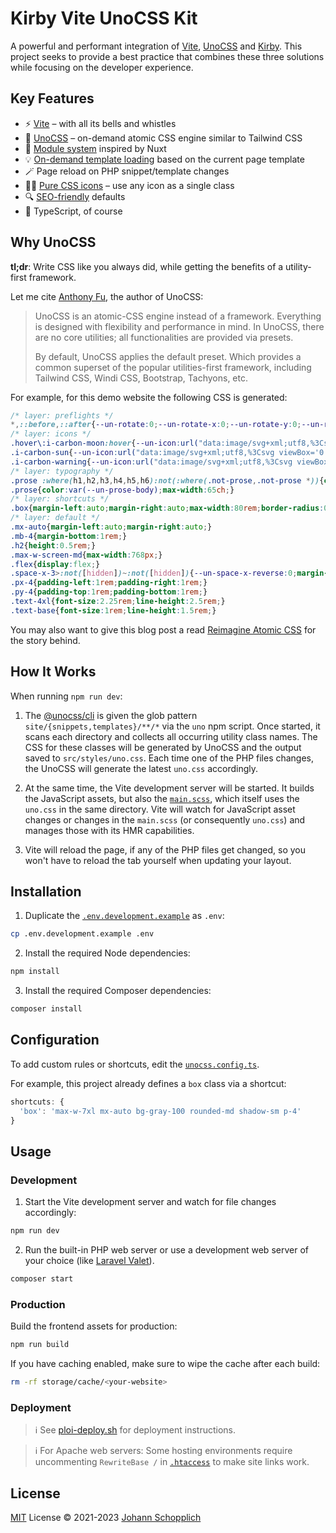# Kirby Vite UnoCSS Kit

A powerful and performant integration of [Vite](https://vitejs.dev), [UnoCSS](https://github.com/unocss/unocss) and [Kirby](https://getkirby.com). This project seeks to provide a best practice that combines these three solutions while focusing on the developer experience.

## Key Features

- ⚡️ [Vite](https://vitejs.dev) – with all its bells and whistles
- 🎨 [UnoCSS](https://github.com/unocss/unocss) – on-demand atomic CSS engine similar to Tailwind CSS
- 📑 [Module system](./src/modules) inspired by Nuxt
- 💡 [On-demand template loading](./src/templates) based on the current page template
- 🪄 Page reload on PHP snippet/template changes
- 🤹‍♀️ [Pure CSS icons](https://github.com/unocss/unocss/tree/main/packages/preset-icons/) – use any icon as a single class
- 🔍 [SEO-friendly](https://github.com/johannschopplich/kirby-helpers/blob/main/docs/meta.md) defaults
- 🦾 TypeScript, of course

## Why UnoCSS

**tl;dr**: Write CSS like you always did, while getting the benefits of a utility-first framework.

Let me cite [Anthony Fu](https://antfu.me), the author of UnoCSS:

> UnoCSS is an atomic-CSS engine instead of a framework. Everything is designed with flexibility and performance in mind. In UnoCSS, there are no core utilities; all functionalities are provided via presets.
>
> By default, UnoCSS applies the default preset. Which provides a common superset of the popular utilities-first framework, including Tailwind CSS, Windi CSS, Bootstrap, Tachyons, etc.

For example, for this demo website the following CSS is generated:

```css
/* layer: preflights */
*,::before,::after{--un-rotate:0;--un-rotate-x:0;--un-rotate-y:0;--un-rotate-z:0;--un-scale-x:1;--un-scale-y:1;--un-scale-z:1;--un-skew-x:0;--un-skew-y:0;--un-translate-x:0;--un-translate-y:0;--un-translate-z:0;--un-pan-x: ;--un-pan-y: ;--un-pinch-zoom: ;--un-scroll-snap-strictness:proximity;--un-ordinal: ;--un-slashed-zero: ;--un-numeric-figure: ;--un-numeric-spacing: ;--un-numeric-fraction: ;--un-border-spacing-x:0;--un-border-spacing-y:0;--un-ring-offset-shadow:0 0 rgba(0,0,0,0);--un-ring-shadow:0 0 rgba(0,0,0,0);--un-shadow-inset: ;--un-shadow:0 0 rgba(0,0,0,0);--un-ring-inset: ;--un-ring-offset-width:0px;--un-ring-offset-color:#fff;--un-ring-width:0px;--un-ring-color:rgba(147,197,253,0.5);--un-blur: ;--un-brightness: ;--un-contrast: ;--un-drop-shadow: ;--un-grayscale: ;--un-hue-rotate: ;--un-invert: ;--un-saturate: ;--un-sepia: ;--un-backdrop-blur: ;--un-backdrop-brightness: ;--un-backdrop-contrast: ;--un-backdrop-grayscale: ;--un-backdrop-hue-rotate: ;--un-backdrop-invert: ;--un-backdrop-opacity: ;--un-backdrop-saturate: ;--un-backdrop-sepia: ;}::backdrop{--un-rotate:0;--un-rotate-x:0;--un-rotate-y:0;--un-rotate-z:0;--un-scale-x:1;--un-scale-y:1;--un-scale-z:1;--un-skew-x:0;--un-skew-y:0;--un-translate-x:0;--un-translate-y:0;--un-translate-z:0;--un-pan-x: ;--un-pan-y: ;--un-pinch-zoom: ;--un-scroll-snap-strictness:proximity;--un-ordinal: ;--un-slashed-zero: ;--un-numeric-figure: ;--un-numeric-spacing: ;--un-numeric-fraction: ;--un-border-spacing-x:0;--un-border-spacing-y:0;--un-ring-offset-shadow:0 0 rgba(0,0,0,0);--un-ring-shadow:0 0 rgba(0,0,0,0);--un-shadow-inset: ;--un-shadow:0 0 rgba(0,0,0,0);--un-ring-inset: ;--un-ring-offset-width:0px;--un-ring-offset-color:#fff;--un-ring-width:0px;--un-ring-color:rgba(147,197,253,0.5);--un-blur: ;--un-brightness: ;--un-contrast: ;--un-drop-shadow: ;--un-grayscale: ;--un-hue-rotate: ;--un-invert: ;--un-saturate: ;--un-sepia: ;--un-backdrop-blur: ;--un-backdrop-brightness: ;--un-backdrop-contrast: ;--un-backdrop-grayscale: ;--un-backdrop-hue-rotate: ;--un-backdrop-invert: ;--un-backdrop-opacity: ;--un-backdrop-saturate: ;--un-backdrop-sepia: ;}
/* layer: icons */
.hover\:i-carbon-moon:hover{--un-icon:url("data:image/svg+xml;utf8,%3Csvg viewBox='0 0 32 32' width='1em' height='1em' xmlns='http://www.w3.org/2000/svg' %3E%3Cpath fill='currentColor' d='M13.502 5.414a15.075 15.075 0 0 0 11.594 18.194a11.113 11.113 0 0 1-7.975 3.39c-.138 0-.278.005-.418 0a11.094 11.094 0 0 1-3.2-21.584M14.98 3a1.002 1.002 0 0 0-.175.016a13.096 13.096 0 0 0 1.825 25.981c.164.006.328 0 .49 0a13.072 13.072 0 0 0 10.703-5.555a1.01 1.01 0 0 0-.783-1.565A13.08 13.08 0 0 1 15.89 4.38A1.015 1.015 0 0 0 14.98 3Z'/%3E%3C/svg%3E");-webkit-mask:var(--un-icon) no-repeat;mask:var(--un-icon) no-repeat;-webkit-mask-size:100% 100%;mask-size:100% 100%;background-color:currentColor;color:inherit;width:1em;height:1em;}
.i-carbon-sun{--un-icon:url("data:image/svg+xml;utf8,%3Csvg viewBox='0 0 32 32' width='1em' height='1em' xmlns='http://www.w3.org/2000/svg' %3E%3Cpath fill='currentColor' d='M16 12.005a4 4 0 1 1-4 4a4.005 4.005 0 0 1 4-4m0-2a6 6 0 1 0 6 6a6 6 0 0 0-6-6ZM5.394 6.813L6.81 5.399l3.505 3.506L8.9 10.319zM2 15.005h5v2H2zm3.394 10.193L8.9 21.692l1.414 1.414l-3.505 3.506zM15 25.005h2v5h-2zm6.687-1.9l1.414-1.414l3.506 3.506l-1.414 1.414zm3.313-8.1h5v2h-5zm-3.313-6.101l3.506-3.506l1.414 1.414l-3.506 3.506zM15 2.005h2v5h-2z'/%3E%3C/svg%3E");-webkit-mask:var(--un-icon) no-repeat;mask:var(--un-icon) no-repeat;-webkit-mask-size:100% 100%;mask-size:100% 100%;background-color:currentColor;color:inherit;width:1em;height:1em;}
.i-carbon-warning{--un-icon:url("data:image/svg+xml;utf8,%3Csvg viewBox='0 0 32 32' width='1em' height='1em' xmlns='http://www.w3.org/2000/svg' %3E%3Cpath fill='currentColor' d='M16 2a14 14 0 1 0 14 14A14 14 0 0 0 16 2Zm0 26a12 12 0 1 1 12-12a12 12 0 0 1-12 12Z'/%3E%3Cpath fill='currentColor' d='M15 8h2v11h-2zm1 14a1.5 1.5 0 1 0 1.5 1.5A1.5 1.5 0 0 0 16 22z'/%3E%3C/svg%3E");-webkit-mask:var(--un-icon) no-repeat;mask:var(--un-icon) no-repeat;-webkit-mask-size:100% 100%;mask-size:100% 100%;background-color:currentColor;color:inherit;width:1em;height:1em;}
/* layer: typography */
.prose :where(h1,h2,h3,h4,h5,h6):not(:where(.not-prose,.not-prose *)){color:var(--un-prose-headings);font-weight:600;line-height:1.25;}.prose :where(a):not(:where(.not-prose,.not-prose *)){color:var(--un-prose-links);text-decoration:underline;font-weight:500;}.prose :where(a code):not(:where(.not-prose,.not-prose *)){color:var(--un-prose-links);}.prose :where(p,ul,ol,pre):not(:where(.not-prose,.not-prose *)){margin:1em 0;line-height:1.75;}.prose :where(blockquote):not(:where(.not-prose,.not-prose *)){margin:1em 0;padding-left:1em;font-style:italic;border-left:.25em solid var(--un-prose-borders);}.prose :where(h1):not(:where(.not-prose,.not-prose *)){margin:1rem 0;font-size:2.25em;}.prose :where(h2):not(:where(.not-prose,.not-prose *)){margin:1.75em 0 .5em;font-size:1.75em;}.prose :where(h3):not(:where(.not-prose,.not-prose *)){margin:1.5em 0 .5em;font-size:1.375em;}.prose :where(h4):not(:where(.not-prose,.not-prose *)){margin:1em 0;font-size:1.125em;}.prose :where(img,video):not(:where(.not-prose,.not-prose *)){max-width:100%;}.prose :where(figure,picture):not(:where(.not-prose,.not-prose *)){margin:1em 0;}.prose :where(figcaption):not(:where(.not-prose,.not-prose *)){color:var(--un-prose-captions);font-size:.875em;}.prose :where(code):not(:where(.not-prose,.not-prose *)){color:var(--un-prose-code);font-size:.875em;font-weight:600;font-family:var(--un-prose-font-mono);}.prose :where(:not(pre) > code):not(:where(.not-prose,.not-prose *))::before,.prose :where(:not(pre) > code):not(:where(.not-prose,.not-prose *))::after{content:"`";}.prose :where(pre):not(:where(.not-prose,.not-prose *)){padding:1.25rem 1.5rem;overflow-x:auto;border-radius:.375rem;}.prose :where(pre,code):not(:where(.not-prose,.not-prose *)){white-space:pre;word-spacing:normal;word-break:normal;word-wrap:normal;-moz-tab-size:4;-o-tab-size:4;tab-size:4;-webkit-hyphens:none;-moz-hyphens:none;hyphens:none;background:transparent;}.prose :where(pre code):not(:where(.not-prose,.not-prose *)){font-weight:inherit;}.prose :where(ol,ul):not(:where(.not-prose,.not-prose *)){padding-left:1.25em;}.prose :where(ol):not(:where(.not-prose,.not-prose *)){list-style-type:decimal;}.prose :where(ol[type="A"]):not(:where(.not-prose,.not-prose *)){list-style-type:upper-alpha;}.prose :where(ol[type="a"]):not(:where(.not-prose,.not-prose *)){list-style-type:lower-alpha;}.prose :where(ol[type="A" s]):not(:where(.not-prose,.not-prose *)){list-style-type:upper-alpha;}.prose :where(ol[type="a" s]):not(:where(.not-prose,.not-prose *)){list-style-type:lower-alpha;}.prose :where(ol[type="I"]):not(:where(.not-prose,.not-prose *)){list-style-type:upper-roman;}.prose :where(ol[type="i"]):not(:where(.not-prose,.not-prose *)){list-style-type:lower-roman;}.prose :where(ol[type="I" s]):not(:where(.not-prose,.not-prose *)){list-style-type:upper-roman;}.prose :where(ol[type="i" s]):not(:where(.not-prose,.not-prose *)){list-style-type:lower-roman;}.prose :where(ol[type="1"]):not(:where(.not-prose,.not-prose *)){list-style-type:decimal;}.prose :where(ul):not(:where(.not-prose,.not-prose *)){list-style-type:disc;}.prose :where(ol > li):not(:where(.not-prose,.not-prose *))::marker,.prose :where(ul > li):not(:where(.not-prose,.not-prose *))::marker,.prose :where(summary):not(:where(.not-prose,.not-prose *))::marker{color:var(--un-prose-lists);}.prose :where(hr):not(:where(.not-prose,.not-prose *)){margin:2em 0;border:1px solid var(--un-prose-hr);}.prose :where(table):not(:where(.not-prose,.not-prose *)){display:block;margin:1em 0;border-collapse:collapse;overflow-x:auto;}.prose :where(tr):not(:where(.not-prose,.not-prose *)):nth-child(2n){background:var(--un-prose-bg-soft);}.prose :where(td,th):not(:where(.not-prose,.not-prose *)){border:1px solid var(--un-prose-borders);padding:.625em 1em;}.prose :where(abbr):not(:where(.not-prose,.not-prose *)){cursor:help;}.prose :where(kbd):not(:where(.not-prose,.not-prose *)){color:var(--un-prose-code);border:1px solid;padding:.25rem .5rem;font-size:.875em;border-radius:.25rem;}.prose :where(details):not(:where(.not-prose,.not-prose *)){margin:1em 0;padding:1.25rem 1.5rem;background:var(--un-prose-bg-soft);}.prose :where(summary):not(:where(.not-prose,.not-prose *)){cursor:pointer;font-weight:600;}
.prose{color:var(--un-prose-body);max-width:65ch;}
/* layer: shortcuts */
.box{margin-left:auto;margin-right:auto;max-width:80rem;border-radius:0.375rem;--un-bg-opacity:1;background-color:rgba(243,244,246,var(--un-bg-opacity));padding:1rem;--un-shadow:var(--un-shadow-inset) 0 1px 2px 0 var(--un-shadow-color, rgba(0,0,0,0.05));box-shadow:var(--un-ring-offset-shadow), var(--un-ring-shadow), var(--un-shadow);}
/* layer: default */
.mx-auto{margin-left:auto;margin-right:auto;}
.mb-4{margin-bottom:1rem;}
.h2{height:0.5rem;}
.max-w-screen-md{max-width:768px;}
.flex{display:flex;}
.space-x-3>:not([hidden])~:not([hidden]){--un-space-x-reverse:0;margin-left:calc(0.75rem * calc(1 - var(--un-space-x-reverse)));margin-right:calc(0.75rem * var(--un-space-x-reverse));}
.px-4{padding-left:1rem;padding-right:1rem;}
.py-4{padding-top:1rem;padding-bottom:1rem;}
.text-4xl{font-size:2.25rem;line-height:2.5rem;}
.text-base{font-size:1rem;line-height:1.5rem;}
```

You may also want to give this blog post a read [Reimagine Atomic CSS](https://antfu.me/posts/reimagine-atomic-css) for the story behind.

## How It Works

When running `npm run dev`:

1. The [@unocss/cli](https://github.com/unocss/unocss/tree/main/packages/cli) is given the glob pattern `site/{snippets,templates}/**/*` via the `uno` npm script. Once started, it scans each directory and collects all occurring utility class names.
   The CSS for these classes will be generated by UnoCSS and the output saved to `src/styles/uno.css`.
   Each time one of the PHP files changes, the UnoCSS will generate the latest `uno.css` accordingly.

2. At the same time, the Vite development server will be started. It builds the JavaScript assets, but also the [`main.scss`](./src/styles/main.scss), which itself uses the `uno.css` in the same directory.
   Vite will watch for JavaScript asset changes or changes in the `main.scss` (or consequently `uno.css`) and manages those with its HMR capabilities.

3. Vite will reload the page, if any of the PHP files get changed, so you won't have to reload the tab yourself when updating your layout.

## Installation

1. Duplicate the [`.env.development.example`](./.env.development.example) as `.env`:

```bash
cp .env.development.example .env
```

2. Install the required Node dependencies:

```bash
npm install
```

3. Install the required Composer dependencies:

```bash
composer install
```

## Configuration

To add custom rules or shortcuts, edit the [`unocss.config.ts`](./unocss.config.ts).

For example, this project already defines a `box` class via a shortcut:

```js
shortcuts: {
  'box': 'max-w-7xl mx-auto bg-gray-100 rounded-md shadow-sm p-4'
}
```

## Usage

### Development

1. Start the Vite development server and watch for file changes accordingly:

```bash
npm run dev
```

2. Run the built-in PHP web server or use a development web server of your choice (like [Laravel Valet](https://laravel.com/docs/10.x/valet)).

```bash
composer start
```

### Production

Build the frontend assets for production:

```bash
npm run build
```

If you have caching enabled, make sure to wipe the cache after each build:

```bash
rm -rf storage/cache/<your-website>
```

### Deployment

> ℹ️ See [ploi-deploy.sh](./scripts/ploi-deploy.sh) for deployment instructions.

> ℹ️ For Apache web servers: Some hosting environments require uncommenting `RewriteBase /` in [`.htaccess`](./public/.htaccess) to make site links work.

## License

[MIT](./LICENSE) License © 2021-2023 [Johann Schopplich](https://github.com/johannschopplich)
